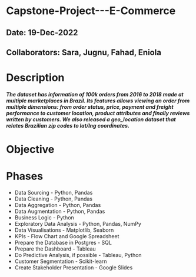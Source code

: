 # Capstone-Project---E-Commerce #
Date: 19-Dec-2022
--
Collaborators: Sara, Jugnu, Fahad, Eniola
--
# Description #

##### The dataset has information of 100k orders from 2016 to 2018 made at multiple marketplaces in Brazil. Its features allows viewing an order from multiple dimensions: from order status, price, payment and freight performance to customer location, product attributes and finally reviews written by customers. We also released a geo_location dataset that relates Brazilian zip codes to lat/lng coordinates.


# Objective #

# Phases #
  - Data Sourcing - Python, Pandas
  - Data Cleaning  - Python, Pandas
  - Data Aggregation - Python, Pandas
  - Data Augmentation - Python, Pandas
  - Business Logic - Python
  - Exploratory Data Analysis - Python, Pandas, NumPy
  - Data Visualisations - Matplotlib, Seaborn
  - KPIs - Flow Chart and Google Spreadsheet
  - Prepare the Database in Postgres - SQL
  - Prepare the Dashboard - Tableau
  - Do Predictive Analysis, if possible - Tableau, Python
  - Customer Segmentation - Scikit-learn
  - Create Stakeholder Presentation - Google Slides
  
  
